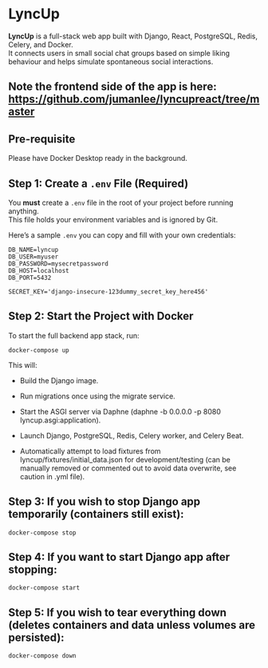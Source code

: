 # LyncUp

**LyncUp** is a full-stack web app built with Django, React, PostgreSQL, Redis, Celery, and Docker.  
It connects users in small social chat groups based on simple liking behaviour and helps simulate spontaneous social interactions.

Note the frontend side of the app is here: https://github.com/jumanlee/lyncupreact/tree/master
---

## Pre-requisite
Please have Docker Desktop ready in the background.

## Step 1: Create a `.env` File (Required)

You **must** create a `.env` file in the root of your project before running anything.  
This file holds your environment variables and is ignored by Git.

Here’s a sample `.env` you can copy and fill with your own credentials:

```env
DB_NAME=lyncup
DB_USER=myuser
DB_PASSWORD=mysecretpassword
DB_HOST=localhost
DB_PORT=5432

SECRET_KEY='django-insecure-123dummy_secret_key_here456'
```

## Step 2: Start the Project with Docker

To start the full backend app stack, run:
```
docker-compose up
```
This will:

- Build the Django image.

- Run migrations once using the migrate service.

- Start the ASGI server via Daphne (daphne -b 0.0.0.0 -p 8080 lyncup.asgi:application).

- Launch Django, PostgreSQL, Redis, Celery worker, and Celery Beat.

- Automatically attempt to load fixtures from lyncup/fixtures/initial_data.json for development/testing (can be manually removed or commented out to avoid data overwrite, see caution in .yml file).

## Step 3: If you wish to stop Django app temporarily (containers still exist):
```
docker-compose stop
```

## Step 4: If you want to start Django app after stopping:
```
docker-compose start
```
## Step 5: If you wish to tear everything down (deletes containers and data unless volumes are persisted):
```
docker-compose down
```
